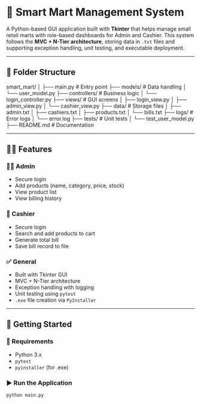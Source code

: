 # 🛒 Smart Mart Management System

A Python-based GUI application built with **Tkinter** that helps manage small retail marts with role-based dashboards for Admin and Cashier. This system follows the **MVC + N-Tier architecture**, storing data in `.txt` files and supporting exception handling, unit testing, and executable deployment.

---

## 📁 Folder Structure

smart_mart/
│
├── main.py # Entry point
├── models/ # Data handling
│ └── user_model.py
├── controllers/ # Business logic
│ └── login_controller.py
├── views/ # GUI screens
│ ├── login_view.py
│ ├── admin_view.py
│ └── cashier_view.py
├── data/ # Storage files
│ ├── admin.txt
│ ├── cashiers.txt
│ ├── products.txt
│ └── bills.txt
├── logs/ # Error logs
│ └── error.log
├── tests/ # Unit tests
│ └── test_user_model.py
├── README.md # Documentation



---

## 🧑‍💻 Features

### 👨‍💼 Admin
- Secure login
- Add products (name, category, price, stock)
- View product list
- View billing history

### 🧾 Cashier
- Secure login
- Search and add products to cart
- Generate total bill
- Save bill record to file

### ✅ General
- Built with Tkinter GUI
- MVC + N-Tier architecture
- Exception handling with logging
- Unit testing using `pytest`
- `.exe` file creation via `PyInstaller`

---

## 🚀 Getting Started

### 🔧 Requirements
- Python 3.x
- `pytest`
- `pyinstaller` (for .exe)

### ▶️ Run the Application
```bash
python main.py
